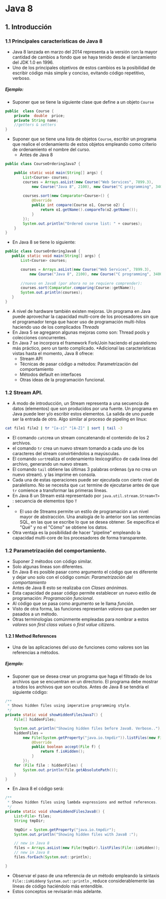 # Java 8
## 1. Introducción
### 1.1 Principales características de Java 8
* Java 8  lanzada en marzo del 2014 representa  a la versión con la mayor cantidad de cambios a fondo que se haya tenido desde el lanzamiento del JDK 1.0 en 1996.
* Uno de los principales objetivos de estos cambios es la posibilidad de escribir código más simple y conciso, evitando código repetitivo, verboso.
#####  Ejemplo:
* Suponer que se tiene  la siguiente clase que define a un objeto ```Course``` 
```java
public  class Course {
	private  double  price;
	private String name;
	//getters & setters
}
```
* Suponer que se tiene una lista de objetos ```Course```, escribir un programa que realice el ordenamiento de  estos objetos empleando como criterio de ordenamiento el nombre del curso.
	* Antes de Java 8
```java
public class CourseOrderingJava7 {

	public static void main(String[] args) {
		List<Course> courses;
		courses = Arrays.asList(new Course("Web Services", 7899.3),
			new Course("Java 8", 2100), new Course("C programming", 3400));
		
		courses.sort(new Comparator<Course>() {
			@Override
			public int compare(Course o1, Course o2) {
				return o1.getName().compareTo(o2.getName());
			}
		});
		System.out.println("Ordered course list: " + courses);
	}
}
```
 * En Java 8 se tiene lo siguiente:
 ```java
 public class CourseOrderingJava8 {
	public static void main(String[] args) {
		List<Course> courses;

		courses = Arrays.asList(new Course("Web Services", 7899.3),
			new Course("Java 8", 2100), new Course("C programming", 3400));
		
		//nuevo en Java8 (por ahora no se requiere comprender):
		courses.sort(Comparator.comparing(Course::getName));
		System.out.println(courses);
	}
} 
```
 * A nivel  de hardware también existen mejoras.  Un programa en Java puede aprovechar la capacidad multi-core de los procesadores sin que el programador tenga que hacer uso de programación multi-hilos haciendo uso de los complicados *Threads*
 * En Java 5 se agregaron algunas mejoras como son: Thread pools y colecciones concurrentes.
 * En Java 7 se incorpora el framework Fork/Join haciendo el paralelismo más práctico, pero un tanto complicado.
 *Adicional las características vistas hasta el momento, Java 8 ofrece:
	 * Stream API
	 * Técnicas de pasar código a métodos:  Parametrización del comportamiento
	 * Métodos default en interfaces
	 * Otras ideas de la programación funcional.
### 1.2 Stream API.
* A modo de introducción, un Stream representa a una secuencia de datos (elementos) que son producidos por una fuente. Un programa en Java puede leer y/o escribir estos elementos. La salida de uno puede ser la entrada de otro. Algo similar al proceso de pipeling en linux:
```bash
cat file1 file2 | tr "[a-z]" "[A-Z]" | sort | tail -3
```
* El comando ```cat```crea un stream concatenando el contenido de los 2 archivos.
* el comando ```tr```  crea un nuevo stream tomando a cada uno de los caracteres del stream convirtiéndolos  a mayúsculas. 
* El comando ```sort```realiza el ordenamiento lexicográfico de cada linea del archivo, generando un nuevo stream.
* El comando ```tail``` obtiene las  últimas 3 palabras ordenas (ya no crea un nuevo stream). y las imprime en consola.
* Cada una de estas operaciones puede ser ejecutada con cierto nivel de paralelismo. No se necesita que ```cat``` termine de ejecutarse antes de que ```tr``` comience a transformar las primeras líneas.
* En Java 8  un Stream está representado por ```java.util.stream.Stream<T>``` : secuencia de elementos tipo ```T```
* * El uso de Streams permite un estilo de programación a un nivel  mayor de abstracción.  Una analogía de lo anterior son las sentencias SQL, en las que se escribe lo que se desea obtener. Se especifica el "Qué" y no el "Cómo" se obtiene los datos.
* Otra ventaja es la posibilidad de hacer "pipeline" empleando la capacidad multi-core de los procesadores de forma transparente.
### 1.2 Parametrización del comportamiento.
* Suponer 2 métodos con código similar.
* Solo algunas líneas son diferentes.
* En Java 8 es posible pasar como argumento el código que es diferente y dejar uno solo con el código común:  *Parametrización del comportamiento*
* Antes de Java 8 esto se realizaba con *Clases anónimas*.
*  Esta capacidad de pasar código permite establecer un nuevo estilo de programación: *Programación funcional*.
* Al código que se pasa como argumento se le llama *función*.
* Visto de otra forma, las funciones representan *valores* que pueden ser pasados a un método. 
* Otras terminologías comúnmente empleadas para nombrar a estos *valores* son *first class values*  o *first value citizens*.
#### 1.2.1 Method References
* Una de las  aplicaciones del uso de funciones como valores son las referencias a métodos.
##### Ejemplo:
* Suponer que se desea crear un programa que haga el filtrado de los archivos que se encuentran en un directorio. El programa debe mostrar a todos los archivos que son ocultos.  Antes de Java 8 se tendría el siguiente código:
```java
/**
 * Shows hidden files using imperative programming style.
 */
private static void showHiddenFilesJava7() {
	File[] hiddenFiles;

	System.out.println("Showing hidden files before Java8. Verbose..");
	hiddenFiles =
		new File(System.getProperty("java.io.tmpdir")).listFiles(new FileFilter() {
			@Override
			public boolean accept(File f) {
				return f.isHidden();
			}
		});
	for (File file : hiddenFiles) {
		System.out.println(file.getAbsolutePath());
	}
}
```
* En Java 8 el código será:
```java
/**
 * Shows hidden files using lambda expressions and method references.
 */
private static void showHiddendFilesJava8() {
	List<File> files;
	String tmpDir;

	tmpDir = System.getProperty("java.io.tmpdir");
	System.out.println("Showing hidden files with Java8 :");

	// new in Java 8
	files = Arrays.asList(new File(tmpDir).listFiles(File::isHidden));
	// new in Java 8
	files.forEach(System.out::println);

}
```
* Observar el paso de una referencia de un método empleando la sintaxis ```File::isHidden```y  ```System.out::println``` , reduce considerablemente las líneas de código haciéndolo más entendible.
* Estos conceptos se revisarán más adelante.




<!--stackedit_data:
eyJoaXN0b3J5IjpbLTE4NTc1MTU0MDEsNjAyNzQ4Njg2LDE0ND
I0MTM4NTEsMTgyODE2NzcwOSwtMTM4NTQwNDU1NSwtMTcxOTg2
OTMxNywtNTY2Mjg3OTYsLTEyNzQ0NjUxMDksLTMxMjM4NTkwNy
wtNTg0MDM5NjUyLDE3MjkzOTgxNDAsMTk1NTI0MzkzNiwtMTkw
NjUzMDQ2OCw3OTU4NDMwOTAsLTkwMjI0NzMyMCw0NTA4NTY1OD
IsLTE0NTQ5MjMyMDEsMTg1MzAzNjc0MSwtNjc3MTIzMjY0XX0=

-->